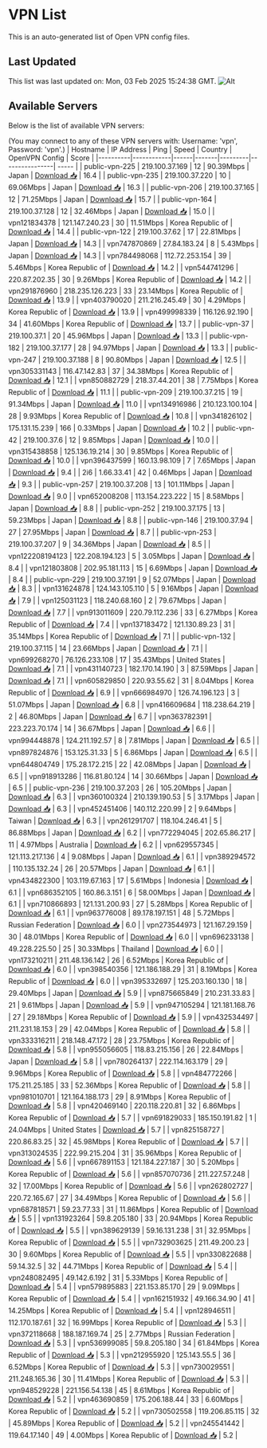# VPN List

This is an auto-generated list of Open VPN config files.

## Last Updated

This list was last updated on: Mon, 03 Feb 2025 15:24:38 GMT.
![Alt](https://repobeats.axiom.co/api/embed/186b98318ef1479477931607c1ad7d823f12451f.svg "Repobeats analytics image")

## Available Servers

Below is the list of available VPN servers:

(You may connect to any of these VPN servers with: Username: 'vpn', Password: 'vpn'.)
| Hostname | IP Address | Ping | Speed | Country | OpenVPN Config | Score |
|----------|------------|------|-------|---------|----------------| ----- |
| public-vpn-225 | 219.100.37.169 | 12 | 90.39Mbps | Japan | [Download 📥](./configs/server_0_JP.ovpn) | 16.4 |
| public-vpn-235 | 219.100.37.220 | 10 | 69.06Mbps | Japan | [Download 📥](./configs/server_1_JP.ovpn) | 16.3 |
| public-vpn-206 | 219.100.37.165 | 12 | 71.25Mbps | Japan | [Download 📥](./configs/server_2_JP.ovpn) | 15.7 |
| public-vpn-164 | 219.100.37.128 | 12 | 32.46Mbps | Japan | [Download 📥](./configs/server_3_JP.ovpn) | 15.0 |
| vpn121834378 | 121.147.240.23 | 30 | 11.51Mbps | Korea Republic of | [Download 📥](./configs/server_4_KR.ovpn) | 14.4 |
| public-vpn-122 | 219.100.37.62 | 17 | 22.81Mbps | Japan | [Download 📥](./configs/server_5_JP.ovpn) | 14.3 |
| vpn747870869 | 27.84.183.24 | 8 | 5.43Mbps | Japan | [Download 📥](./configs/server_6_JP.ovpn) | 14.3 |
| vpn784498068 | 112.72.253.154 | 39 | 5.46Mbps | Korea Republic of | [Download 📥](./configs/server_7_KR.ovpn) | 14.2 |
| vpn544741296 | 220.87.202.35 | 30 | 9.26Mbps | Korea Republic of | [Download 📥](./configs/server_8_KR.ovpn) | 14.2 |
| vpn291876960 | 218.235.126.223 | 33 | 23.14Mbps | Korea Republic of | [Download 📥](./configs/server_9_KR.ovpn) | 13.9 |
| vpn403790020 | 211.216.245.49 | 30 | 4.29Mbps | Korea Republic of | [Download 📥](./configs/server_10_KR.ovpn) | 13.9 |
| vpn499998339 | 116.126.92.190 | 34 | 41.60Mbps | Korea Republic of | [Download 📥](./configs/server_11_KR.ovpn) | 13.7 |
| public-vpn-37 | 219.100.37.1 | 20 | 45.96Mbps | Japan | [Download 📥](./configs/server_12_JP.ovpn) | 13.3 |
| public-vpn-182 | 219.100.37.177 | 28 | 94.97Mbps | Japan | [Download 📥](./configs/server_13_JP.ovpn) | 13.3 |
| public-vpn-247 | 219.100.37.188 | 8 | 90.80Mbps | Japan | [Download 📥](./configs/server_14_JP.ovpn) | 12.5 |
| vpn305331143 | 116.47.142.83 | 37 | 34.38Mbps | Korea Republic of | [Download 📥](./configs/server_15_KR.ovpn) | 12.1 |
| vpn850882729 | 218.37.44.201 | 38 | 7.75Mbps | Korea Republic of | [Download 📥](./configs/server_16_KR.ovpn) | 11.1 |
| public-vpn-209 | 219.100.37.215 | 19 | 91.34Mbps | Japan | [Download 📥](./configs/server_17_JP.ovpn) | 11.0 |
| vpn134916986 | 210.123.100.104 | 28 | 9.93Mbps | Korea Republic of | [Download 📥](./configs/server_18_KR.ovpn) | 10.8 |
| vpn341826102 | 175.131.15.239 | 166 | 0.33Mbps | Japan | [Download 📥](./configs/server_19_JP.ovpn) | 10.2 |
| public-vpn-42 | 219.100.37.6 | 12 | 9.85Mbps | Japan | [Download 📥](./configs/server_20_JP.ovpn) | 10.0 |
| vpn315438858 | 125.136.19.214 | 30 | 9.85Mbps | Korea Republic of | [Download 📥](./configs/server_21_KR.ovpn) | 10.0 |
| vpn396437599 | 160.13.98.109 | 7 | 7.65Mbps | Japan | [Download 📥](./configs/server_22_JP.ovpn) | 9.4 |
| 2i6 | 1.66.33.41 | 42 | 0.46Mbps | Japan | [Download 📥](./configs/server_23_JP.ovpn) | 9.3 |
| public-vpn-257 | 219.100.37.208 | 13 | 101.11Mbps | Japan | [Download 📥](./configs/server_24_JP.ovpn) | 9.0 |
| vpn652008208 | 113.154.223.222 | 15 | 8.58Mbps | Japan | [Download 📥](./configs/server_25_JP.ovpn) | 8.8 |
| public-vpn-252 | 219.100.37.175 | 13 | 59.23Mbps | Japan | [Download 📥](./configs/server_26_JP.ovpn) | 8.8 |
| public-vpn-146 | 219.100.37.94 | 27 | 27.95Mbps | Japan | [Download 📥](./configs/server_27_JP.ovpn) | 8.7 |
| public-vpn-253 | 219.100.37.207 | 9 | 34.36Mbps | Japan | [Download 📥](./configs/server_28_JP.ovpn) | 8.5 |
| vpn122208194123 | 122.208.194.123 | 5 | 3.05Mbps | Japan | [Download 📥](./configs/server_29_JP.ovpn) | 8.4 |
| vpn121803808 | 202.95.181.113 | 15 | 6.69Mbps | Japan | [Download 📥](./configs/server_30_JP.ovpn) | 8.4 |
| public-vpn-229 | 219.100.37.191 | 9 | 52.07Mbps | Japan | [Download 📥](./configs/server_31_JP.ovpn) | 8.3 |
| vpn131624878 | 124.143.105.110 | 5 | 9.16Mbps | Japan | [Download 📥](./configs/server_32_JP.ovpn) | 7.9 |
| vpn125031123 | 118.240.68.160 | 2 | 79.67Mbps | Japan | [Download 📥](./configs/server_33_JP.ovpn) | 7.7 |
| vpn913011609 | 220.79.112.236 | 33 | 6.27Mbps | Korea Republic of | [Download 📥](./configs/server_34_KR.ovpn) | 7.4 |
| vpn137183472 | 121.130.89.23 | 31 | 35.14Mbps | Korea Republic of | [Download 📥](./configs/server_35_KR.ovpn) | 7.1 |
| public-vpn-132 | 219.100.37.115 | 14 | 23.66Mbps | Japan | [Download 📥](./configs/server_36_JP.ovpn) | 7.1 |
| vpn699268270 | 76.126.233.108 | 17 | 35.43Mbps | United States | [Download 📥](./configs/server_37_US.ovpn) | 7.1 |
| vpn431140723 | 182.170.14.190 | 3 | 87.59Mbps | Japan | [Download 📥](./configs/server_38_JP.ovpn) | 7.1 |
| vpn605829850 | 220.93.55.62 | 31 | 8.04Mbps | Korea Republic of | [Download 📥](./configs/server_39_KR.ovpn) | 6.9 |
| vpn666984970 | 126.74.196.123 | 3 | 51.07Mbps | Japan | [Download 📥](./configs/server_40_JP.ovpn) | 6.8 |
| vpn416609684 | 118.238.64.219 | 2 | 46.80Mbps | Japan | [Download 📥](./configs/server_41_JP.ovpn) | 6.7 |
| vpn363782391 | 223.223.70.174 | 14 | 36.67Mbps | Japan | [Download 📥](./configs/server_42_JP.ovpn) | 6.6 |
| vpn994448878 | 124.211.192.57 | 8 | 7.81Mbps | Japan | [Download 📥](./configs/server_43_JP.ovpn) | 6.5 |
| vpn897824876 | 153.125.31.33 | 5 | 6.86Mbps | Japan | [Download 📥](./configs/server_44_JP.ovpn) | 6.5 |
| vpn644804749 | 175.28.172.215 | 22 | 42.08Mbps | Japan | [Download 📥](./configs/server_45_JP.ovpn) | 6.5 |
| vpn918913286 | 116.81.80.124 | 14 | 30.66Mbps | Japan | [Download 📥](./configs/server_46_JP.ovpn) | 6.5 |
| public-vpn-236 | 219.100.37.203 | 26 | 105.20Mbps | Japan | [Download 📥](./configs/server_47_JP.ovpn) | 6.3 |
| vpn360100324 | 210.139.190.53 | 5 | 3.17Mbps | Japan | [Download 📥](./configs/server_48_JP.ovpn) | 6.3 |
| vpn452451406 | 140.112.220.99 | 2 | 9.64Mbps | Taiwan | [Download 📥](./configs/server_49_TW.ovpn) | 6.3 |
| vpn261291707 | 118.104.246.41 | 5 | 86.88Mbps | Japan | [Download 📥](./configs/server_50_JP.ovpn) | 6.2 |
| vpn772294045 | 202.65.86.217 | 11 | 4.97Mbps | Australia | [Download 📥](./configs/server_51_AU.ovpn) | 6.2 |
| vpn629557345 | 121.113.217.136 | 4 | 9.08Mbps | Japan | [Download 📥](./configs/server_52_JP.ovpn) | 6.1 |
| vpn389294572 | 110.135.132.24 | 26 | 20.57Mbps | Japan | [Download 📥](./configs/server_53_JP.ovpn) | 6.1 |
| vpn434822300 | 103.119.67.163 | 17 | 5.61Mbps | Indonesia | [Download 📥](./configs/server_54_ID.ovpn) | 6.1 |
| vpn686352105 | 160.86.3.151 | 6 | 58.00Mbps | Japan | [Download 📥](./configs/server_55_JP.ovpn) | 6.1 |
| vpn710866893 | 121.131.200.93 | 27 | 5.28Mbps | Korea Republic of | [Download 📥](./configs/server_56_KR.ovpn) | 6.1 |
| vpn963776008 | 89.178.197.151 | 48 | 5.72Mbps | Russian Federation | [Download 📥](./configs/server_57_RU.ovpn) | 6.0 |
| vpn273544973 | 121.167.29.159 | 30 | 48.01Mbps | Korea Republic of | [Download 📥](./configs/server_58_KR.ovpn) | 6.0 |
| vpn696233138 | 49.228.225.50 | 25 | 30.33Mbps | Thailand | [Download 📥](./configs/server_59_TH.ovpn) | 6.0 |
| vpn173210211 | 211.48.136.142 | 26 | 6.52Mbps | Korea Republic of | [Download 📥](./configs/server_60_KR.ovpn) | 6.0 |
| vpn398540356 | 121.186.188.29 | 31 | 8.19Mbps | Korea Republic of | [Download 📥](./configs/server_61_KR.ovpn) | 6.0 |
| vpn395332697 | 125.203.160.130 | 18 | 29.40Mbps | Japan | [Download 📥](./configs/server_62_JP.ovpn) | 5.9 |
| vpn875665849 | 210.231.33.83 | 21 | 9.61Mbps | Japan | [Download 📥](./configs/server_63_JP.ovpn) | 5.9 |
| vpn947105294 | 121.181.168.76 | 27 | 29.18Mbps | Korea Republic of | [Download 📥](./configs/server_64_KR.ovpn) | 5.9 |
| vpn432534497 | 211.231.18.153 | 29 | 42.04Mbps | Korea Republic of | [Download 📥](./configs/server_65_KR.ovpn) | 5.8 |
| vpn333316211 | 218.148.47.172 | 28 | 23.75Mbps | Korea Republic of | [Download 📥](./configs/server_66_KR.ovpn) | 5.8 |
| vpn955056605 | 118.83.215.156 | 26 | 22.84Mbps | Japan | [Download 📥](./configs/server_67_JP.ovpn) | 5.8 |
| vpn780264137 | 222.114.163.179 | 29 | 9.96Mbps | Korea Republic of | [Download 📥](./configs/server_68_KR.ovpn) | 5.8 |
| vpn484772266 | 175.211.25.185 | 33 | 52.36Mbps | Korea Republic of | [Download 📥](./configs/server_69_KR.ovpn) | 5.8 |
| vpn981010701 | 121.164.188.173 | 29 | 8.91Mbps | Korea Republic of | [Download 📥](./configs/server_70_KR.ovpn) | 5.8 |
| vpn420469140 | 220.118.220.81 | 32 | 6.86Mbps | Korea Republic of | [Download 📥](./configs/server_71_KR.ovpn) | 5.7 |
| vpn691829033 | 185.150.191.82 | 1 | 24.04Mbps | United States | [Download 📥](./configs/server_72_US.ovpn) | 5.7 |
| vpn825158727 | 220.86.83.25 | 32 | 45.98Mbps | Korea Republic of | [Download 📥](./configs/server_73_KR.ovpn) | 5.7 |
| vpn313024535 | 222.99.215.204 | 31 | 35.96Mbps | Korea Republic of | [Download 📥](./configs/server_74_KR.ovpn) | 5.6 |
| vpn667891153 | 121.184.227.187 | 30 | 5.20Mbps | Korea Republic of | [Download 📥](./configs/server_75_KR.ovpn) | 5.6 |
| vpn857070736 | 211.227.57.248 | 32 | 17.00Mbps | Korea Republic of | [Download 📥](./configs/server_76_KR.ovpn) | 5.6 |
| vpn262802727 | 220.72.165.67 | 27 | 34.49Mbps | Korea Republic of | [Download 📥](./configs/server_77_KR.ovpn) | 5.6 |
| vpn687818571 | 59.23.77.33 | 31 | 11.86Mbps | Korea Republic of | [Download 📥](./configs/server_78_KR.ovpn) | 5.5 |
| vpn131923264 | 59.8.205.180 | 33 | 20.94Mbps | Korea Republic of | [Download 📥](./configs/server_79_KR.ovpn) | 5.5 |
| vpn389629139 | 59.16.131.238 | 31 | 32.95Mbps | Korea Republic of | [Download 📥](./configs/server_80_KR.ovpn) | 5.5 |
| vpn732903625 | 211.49.200.23 | 30 | 9.60Mbps | Korea Republic of | [Download 📥](./configs/server_81_KR.ovpn) | 5.5 |
| vpn330822688 | 59.14.32.5 | 32 | 44.71Mbps | Korea Republic of | [Download 📥](./configs/server_82_KR.ovpn) | 5.4 |
| vpn248082495 | 49.142.6.192 | 31 | 5.33Mbps | Korea Republic of | [Download 📥](./configs/server_83_KR.ovpn) | 5.4 |
| vpn579895883 | 221.153.85.170 | 29 | 9.09Mbps | Korea Republic of | [Download 📥](./configs/server_84_KR.ovpn) | 5.4 |
| vpn162151932 | 49.166.34.90 | 41 | 14.25Mbps | Korea Republic of | [Download 📥](./configs/server_85_KR.ovpn) | 5.4 |
| vpn128946511 | 112.170.187.61 | 32 | 16.99Mbps | Korea Republic of | [Download 📥](./configs/server_86_KR.ovpn) | 5.3 |
| vpn372118668 | 188.187.169.74 | 25 | 2.77Mbps | Russian Federation | [Download 📥](./configs/server_87_RU.ovpn) | 5.3 |
| vpn536999085 | 59.8.205.180 | 34 | 61.84Mbps | Korea Republic of | [Download 📥](./configs/server_88_KR.ovpn) | 5.3 |
| vpn212955920 | 125.143.55.5 | 36 | 6.52Mbps | Korea Republic of | [Download 📥](./configs/server_89_KR.ovpn) | 5.3 |
| vpn730029551 | 211.248.165.36 | 30 | 11.41Mbps | Korea Republic of | [Download 📥](./configs/server_90_KR.ovpn) | 5.3 |
| vpn948529228 | 221.156.54.138 | 45 | 8.61Mbps | Korea Republic of | [Download 📥](./configs/server_91_KR.ovpn) | 5.2 |
| vpn463690859 | 175.206.188.44 | 33 | 6.60Mbps | Korea Republic of | [Download 📥](./configs/server_92_KR.ovpn) | 5.2 |
| vpn730502558 | 119.206.85.115 | 32 | 45.89Mbps | Korea Republic of | [Download 📥](./configs/server_93_KR.ovpn) | 5.2 |
| vpn245541442 | 119.64.17.140 | 49 | 4.00Mbps | Korea Republic of | [Download 📥](./configs/server_94_KR.ovpn) | 5.2 |
